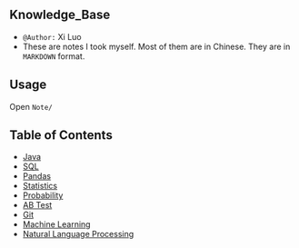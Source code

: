 ## Knowledge_Base
- `@Author:` Xi Luo
- These are notes I took myself. Most of them are in Chinese. They are in `MARKDOWN` format.

## Usage
Open `Note/`

## Table of Contents
- [Java](Notes/Java.md)
- [SQL](Notes/SQL.md)
- [Pandas](Notes/Pandas.md)
- [Statistics](Notes/Statistics.md)
- [Probability](Notes/Probability.md)
- [AB Test](Notes/AB%20Test.md)
- [Git](Notes/git.md)
- [Machine Learning](Notes/Machine%20Learning.md)
- [Natural Language Processing](Notes/NLP.md)
